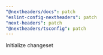 ```yaml
---
"@nextheaders/docs": patch
"eslint-config-nextheaders": patch
"next-headers": patch
"@nextheaders/tsconfig": patch
---
```


Initialize changeset
